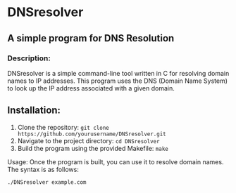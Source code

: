 # DNSresolver 
## A simple program for DNS Resolution

### Description:
DNSresolver is a simple command-line tool written in C for resolving domain names to IP addresses. This program uses the DNS (Domain Name System) to look up the IP address associated with a given domain.

## Installation:
1. Clone the repository: `git clone https://github.com/yourusername/DNSresolver.git`
2. Navigate to the project directory: `cd DNSresolver`
3. Build the program using the provided Makefile: `make`

Usage:
Once the program is built, you can use it to resolve domain names. The syntax is as follows:
```
./DNSresolver example.com
```
